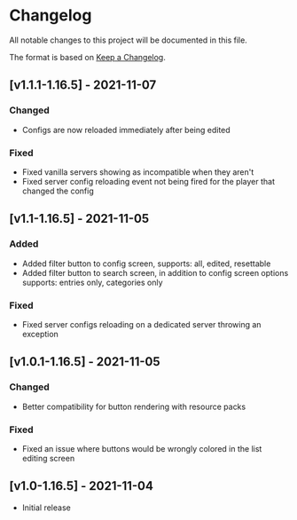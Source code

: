 # Changelog
All notable changes to this project will be documented in this file.

The format is based on [Keep a Changelog].

## [v1.1.1-1.16.5] - 2021-11-07
### Changed
- Configs are now reloaded immediately after being edited
### Fixed
- Fixed vanilla servers showing as incompatible when they aren't
- Fixed server config reloading event not being fired for the player that changed the config

## [v1.1-1.16.5] - 2021-11-05
### Added
- Added filter button to config screen, supports: all, edited, resettable
- Added filter button to search screen, in addition to config screen options supports: entries only, categories only
### Fixed
- Fixed server configs reloading on a dedicated server throwing an exception

## [v1.0.1-1.16.5] - 2021-11-05
### Changed
- Better compatibility for button rendering with resource packs
### Fixed
- Fixed an issue where buttons would be wrongly colored in the list editing screen

## [v1.0-1.16.5] - 2021-11-04
- Initial release

[Keep a Changelog]: https://keepachangelog.com/en/1.0.0/
[Puzzles Lib]: https://www.curseforge.com/minecraft/mc-mods/puzzles-lib
